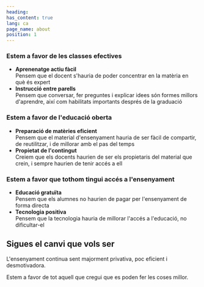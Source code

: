 ```yaml
---
heading:
has_content: true
lang: ca
page_name: about
position: 1
---
```


### Estem a favor de les classes efectives

- __Aprenenatge actiu fàcil__  
Pensem que el docent s'hauria de poder concentrar en la matèria en què és expert
- __Instrucció entre parells__  
Pensem que conversar, fer preguntes i explicar idees són formes millors d'aprendre, així com habilitats importants després de la graduació

### Estem a favor de l'educació oberta

- __Preparació de matèries eficient__  
Pensem que el material d'ensenyament hauria de ser fàcil de compartir, de reutilitzar, i de millorar amb el pas del temps
- __Propietat de l'contingut__  
Creiem que els docents haurien de ser els propietaris del material que crein, i sempre haurien de tenir accés a ell

### Estem a favor que tothom tingui accés a l'ensenyament

- __Educació gratuïta__  
Pensem que els alumnes no haurien de pagar per l'ensenyament de forma directa
- __Tecnologia positiva__  
Pensem que la tecnologia hauria de millorar l'accés a l'educació, no dificultar-el

## Sigues el canvi que vols ser
L'ensenyament continua sent majorment privativa, poc eficient i desmotivadora.

Estem a favor de tot aquell que cregui que es poden fer les coses millor.
